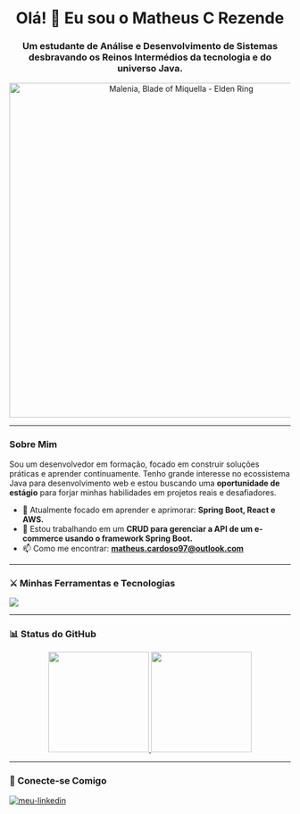 <h1 align="center">Olá! 👋 Eu sou o Matheus C Rezende</h1>
<h3 align="center">Um estudante de Análise e Desenvolvimento de Sistemas desbravando os Reinos Intermédios da tecnologia e do universo Java.</h3>

<p align="center">
  <img src="https://media1.tenor.com/m/CgDC_2tMOQUAAAAC/malenia-elden-ring.gif" alt="Malenia, Blade of Miquella - Elden Ring" width="600"/>
</p>

---

### Sobre Mim

<p align="left">
  Sou um desenvolvedor em formação, focado em construir soluções práticas e aprender continuamente. Tenho grande interesse no ecossistema Java para desenvolvimento web e estou buscando uma <strong>oportunidade de estágio</strong> para forjar minhas habilidades em projetos reais e desafiadores.

- 🌱 Atualmente focado em aprender e aprimorar: <strong>Spring Boot, React e AWS.</strong>
- 🔭 Estou trabalhando em um <strong>CRUD para gerenciar a API de um e-commerce usando o framework Spring Boot.</strong>
- 📫 Como me encontrar: <strong>matheus.cardoso97@outlook.com</strong>
</p>

---

### ⚔️ Minhas Ferramentas e Tecnologias

<p align="left"> 
  <a href="https://skillicons.dev">
    <img src="https://skillicons.dev/icons?i=java,spring,javascript,react,nodejs,html,css,mysql,mongodb,docker,git,aws" />
  </a>
</p>

---

### 📊 Status do GitHub

<p align="center">
  <a href="https://github.com/DannTT1">
    <img height="180em" src="https://github-readme-stats.vercel.app/api?username=DannTT1&show_icons=true&theme=tokyonight&include_all_commits=true&count_private=true"/>
    <img height="180em" src="https://github-readme-stats.vercel.app/api/top-langs/?username=DannTT1&layout=compact&langs_count=7&theme=tokyonight"/>
  </a>
</p>

---

### 🔗 Conecte-se Comigo

<p align="left">
  <a href="https://www.linkedin.com/in/matheus-cardoso-273a96104/" target="blank">
    <img align="center" src="https://img.shields.io/badge/LinkedIn-0077B5?style=for-the-badge&logo=linkedin&logoColor=white" alt="meu-linkedin" />
  </a>
</p>
